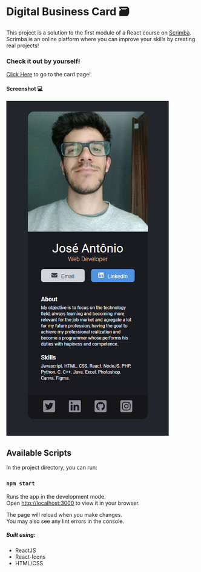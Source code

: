 # Digital Business Card 🗃️

This project is a solution to the first module of a React course on [Scrimba](https://scrimba.com/). Scrimba is an online platform where you can improve your skills by creating real projects!

### Check it out by yourself!
[Click Here](https://gleeful-tartufo-49b090.netlify.app/) to go to the card page!

#### Screenshot 💻
![](images/img.png)

## Available Scripts

In the project directory, you can run:

### `npm start`

Runs the app in the development mode.\
Open [http://localhost:3000](http://localhost:3000) to view it in your browser.

The page will reload when you make changes.\
You may also see any lint errors in the console.

##### Built using:
- ReactJS
- React-Icons
- HTML/CSS
